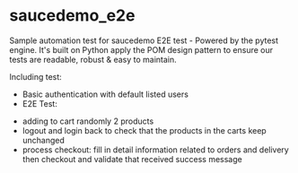 # saucedemo_e2e
Sample automation test for saucedemo E2E test - Powered by the pytest engine.
It's built on Python apply the POM design pattern to ensure our tests are readable, robust & easy to maintain.

Including test:
- Basic authentication with default listed users
- E2E Test:
 + adding to cart randomly 2 products
 + logout and login back to check that the products in the carts keep unchanged
 + process checkout: fill in detail information related to orders and delivery then checkout and validate that received success message

